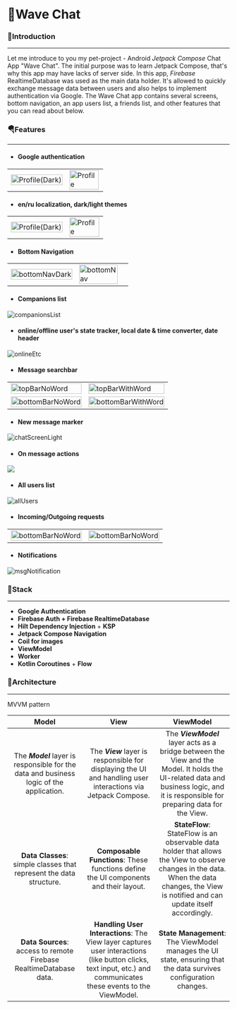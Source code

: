 # 🌊Wave Chat

### 🌅Introduction
---
Let me introduce to you my pet-project - Android *Jetpack Compose* Chat App "Wave Chat".
The initial purpose was to learn Jetpack Compose, that's why this app may have lacks of server side. 
In this app, *Firebase* RealtimeDatabase was used as the main data holder. 
It's allowed to quickly exchange message data between users and also helps to implement authentication via Google. 
The Wave Chat app contains several screens, bottom navigation, an app users list, a friends list, and other features that you can read about below.


### 🪂Features
---
* #### **Google authentication**
<table>
    <tr>
        <td><img src="images/4.SignInScreen(Dark)small.jpg" alt="Profile(Dark)" width="100%;"/></td>
        <td><img src="images/SignInScreenLightsmall.jpg" alt="Profile" width="98%;"/></td>
    </tr>
</table>

* #### **en/ru localization, dark/light themes**
<table>
    <tr>
        <td><img src="images/1.Profile(Dark)small.jpg" alt="Profile(Dark)" width="100%;"/></td>
        <td><img src="images/4.BottomNavigationLight(en).jpg" alt="Profile" width="99%;"/></td>
    </tr>
</table>

* #### **Bottom Navigation**
<table>
    <tr>
        <td><img src="images/6.BottomNavigation(Dark).jpg" alt="bottomNavDark" width="100%;"/></td>
        <td><img src="images/4.BottomNavigationLight(en).jpg" alt="bottomNav" width="92%;"/></td>
    </tr>
</table>

* #### **Companions list**
![companionsList](images/2.CompanionsScreen(Dark)small.jpg)
* #### **online/offline user's state tracker, local date & time converter, date header**
![onlineEtc](images/1.ChatScreenTopAppBar(Dark).jpg)
* #### **Message searchbar**
<table>
    <tr>
        <td><img src="images/2.ChatScreenSearchTopAppBar(Dark).jpg" alt="topBarNoWord" width="100%;"/></td>
        <td><img src="images/4.ChatScreenFoundMessage.jpg" alt="topBarWithWord" width="100%;"/></td>
    </tr>
    <tr>
        <td><img src="images/3SearchBottomBar(Dark).jpg" alt="bottomBarNoWord" width="100%;"/></td>
        <td><img src="images/5.SearchBottomBar2(Dark).jpg" alt="bottomBarWithWord" width="100%;"/></td>
    </tr>
</table>  

* #### **New message marker**
![chatScreenLight](images/2.ChatScreenWithInputTextsmall.png)
* #### **On message actions**
![](images/7.onMessageDialog(Dark).jpg)
* #### **All users list**
![allUsers](images/1.UsersPageScreen(Dark)small.jpg)
* #### **Incoming/Outgoing requests**
<table>
    <tr>
        <td><img src="images/6.IncomingRequestSmall.png" alt="bottomBarNoWord" width="100%;"/></td>
        <td><img src="images/7.OutgoingRequestSmall.png" alt="bottomBarNoWord" width="100%;"/></td>
    </tr>
</table>

* #### **Notifications**
![msgNotification](images/MessageNotification.jpg)



### 📙Stack
---
* **Google Authentication**
* **Firebase Auth + Firebase RealtimeDatabase**
* **Hilt Dependency Injection** + **KSP**
* **Jetpack Compose Navigation**
* **Coil for images**
* **ViewModel**
* **Worker**
* **Kotlin Coroutines** + **Flow**


### 🏰Architecture
---

MVVM pattern

|                                          Model                                           |                                                                               View                                                                               |                                                                                         ViewModel                                                                                         |
|:----------------------------------------------------------------------------------------:|:----------------------------------------------------------------------------------------------------------------------------------------------------------------:|:-----------------------------------------------------------------------------------------------------------------------------------------------------------------------------------------:|
| The ***Model*** layer is responsible for the data and business logic of the application. |                          The ***View*** layer is responsible for displaying the UI and handling user interactions via Jetpack Compose.                           |    The ***ViewModel*** layer acts as a bridge between the View and the Model. It holds the UI-related data and business logic, and it is responsible for preparing data for the View.     |
|           **Data Classes**: simple classes that represent the data structure.            |                                       **Composable Functions**: These functions define the UI components and their layout.                                       | **StateFlow**: StateFlow is an observable data holder that allows the View to observe changes in the data. When the data changes, the View is notified and can update itself accordingly. |
|            **Data Sources**: access to remote Firebase RealtimeDatabase data.            | **Handling User Interactions**: The View layer captures user interactions (like button clicks, text input, etc.) and communicates these events to the ViewModel. |                                     **State Management**: The ViewModel manages the UI state, ensuring that the data survives configuration changes.                                      |